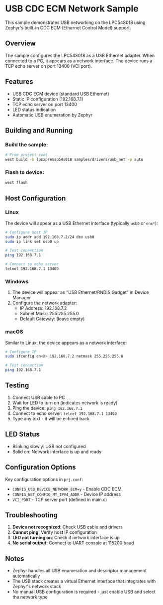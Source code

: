 # USB CDC ECM Network Sample

This sample demonstrates USB networking on the LPC54S018 using Zephyr's built-in
CDC ECM (Ethernet Control Model) support.

## Overview

The sample configures the LPC54S018 as a USB Ethernet adapter. When connected to
a PC, it appears as a network interface. The device runs a TCP echo server on
port 13400 (VCI port).

## Features

- USB CDC ECM device (standard USB Ethernet)
- Static IP configuration (192.168.7.1)
- TCP echo server on port 13400
- LED status indication
- Automatic USB enumeration by Zephyr

## Building and Running

### Build the sample:
```bash
# From project root
west build -b lpcxpresso54s018 samples/drivers/usb_net -p auto
```

### Flash to device:
```bash
west flash
```

## Host Configuration

### Linux
The device will appear as a USB Ethernet interface (typically `usb0` or `enx*`):
```bash
# Configure host IP
sudo ip addr add 192.168.7.2/24 dev usb0
sudo ip link set usb0 up

# Test connection
ping 192.168.7.1

# Connect to echo server
telnet 192.168.7.1 13400
```

### Windows
1. The device will appear as "USB Ethernet/RNDIS Gadget" in Device Manager
2. Configure the network adapter:
   - IP Address: 192.168.7.2
   - Subnet Mask: 255.255.255.0
   - Default Gateway: (leave empty)

### macOS
Similar to Linux, the device appears as a network interface:
```bash
# Configure IP
sudo ifconfig en<X> 192.168.7.2 netmask 255.255.255.0

# Test connection
ping 192.168.7.1
```

## Testing

1. Connect USB cable to PC
2. Wait for LED to turn on (indicates network is ready)
3. Ping the device: `ping 192.168.7.1`
4. Connect to echo server: `telnet 192.168.7.1 13400`
5. Type any text - it will be echoed back

## LED Status

- Blinking slowly: USB not configured
- Solid on: Network interface is up and ready

## Configuration Options

Key configuration options in `prj.conf`:
- `CONFIG_USB_DEVICE_NETWORK_ECM=y` - Enable CDC ECM
- `CONFIG_NET_CONFIG_MY_IPV4_ADDR` - Device IP address
- `VCI_PORT` - TCP server port (defined in main.c)

## Troubleshooting

1. **Device not recognized**: Check USB cable and drivers
2. **Cannot ping**: Verify host IP configuration
3. **LED not turning on**: Check if network interface is up
4. **No serial output**: Connect to UART console at 115200 baud

## Notes

- Zephyr handles all USB enumeration and descriptor management automatically
- The USB stack creates a virtual Ethernet interface that integrates with Zephyr's network stack
- No manual USB configuration is required - just enable USB and select the network type